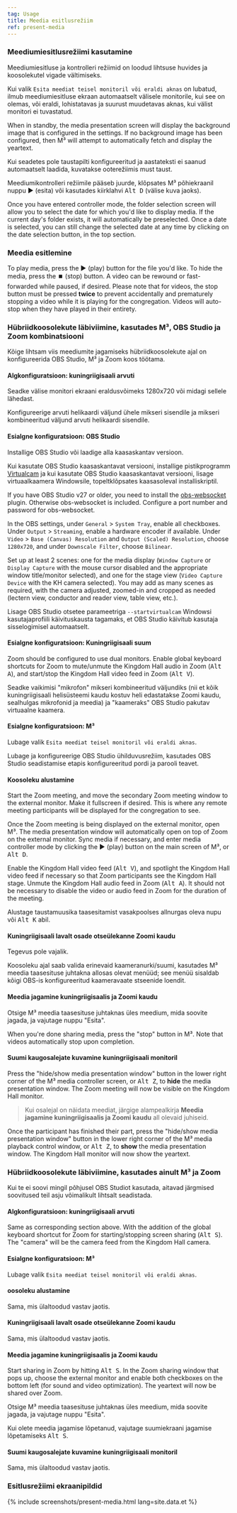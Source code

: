 ```yaml
---
tag: Usage
title: Meedia esitlusrežiim
ref: present-media
---
```


### Meediumiesitlusrežiimi kasutamine

Meediumiesitluse ja kontrolleri režiimid on loodud lihtsuse huvides ja koosolekutel vigade vältimiseks.

Kui valik `Esita meediat teisel monitoril või eraldi aknas` on lubatud, ilmub meediumiesitluse ekraan automaatselt välisele monitorile, kui see on olemas, või eraldi, lohistatavas ja suurust muudetavas aknas, kui välist monitori ei tuvastatud.

When in standby, the media presentation screen will display the background image that is configured in the settings. If no background image has been configured, then M³ will attempt to automatically fetch and display the yeartext.

Kui seadetes pole taustapilti konfigureeritud ja aastateksti ei saanud automaatselt laadida, kuvatakse ooterežiimis must taust.

Meediumikontrolleri režiimile pääseb juurde, klõpsates M³ põhiekraanil nuppu ▶️ (esita) või kasutades kiirklahvi <kbd>Alt D</kbd> (välise kuva jaoks).

Once you have entered controller mode, the folder selection screen will allow you to select the date for which you'd like to display media. If the current day's folder exists, it will automatically be preselected. Once a date is selected, you can still change the selected date at any time by clicking on the date selection button, in the top section.

### Meedia esitlemine

To play media, press the ▶️ (play) button for the file you'd like. To hide the media, press the ⏹️ (stop) button. A video can be rewound or fast-forwarded while paused, if desired. Please note that for videos, the stop button must be pressed **twice** to prevent accidentally and prematurely stopping a video while it is playing for the congregation. Videos will auto-stop when they have played in their entirety.

### Hübriidkoosolekute läbiviimine, kasutades M³, OBS Studio ja Zoom kombinatsiooni

Kõige lihtsam viis meediumite jagamiseks hübriidkoosolekute ajal on konfigureerida OBS Studio, M³ ja Zoom koos töötama.

#### Algkonfiguratsioon: kuningriigisaali arvuti

Seadke välise monitori ekraani eraldusvõimeks 1280x720 või midagi sellele lähedast.

Konfigureerige arvuti helikaardi väljund ühele mikseri sisendile ja mikseri kombineeritud väljund arvuti helikaardi sisendile.

#### Esialgne konfiguratsioon: OBS Studio

Installige OBS Studio või laadige alla kaasaskantav versioon.

Kui kasutate OBS Studio kaasaskantavat versiooni, installige pistikprogramm [Virtualcam](https://obsproject.com/forum/resources/obs-virtualcam.949/) ja kui kasutate OBS Studio kaasaskantavat versiooni, lisage virtuaalkaamera Windowsile, topeltklõpsates kaasasoleval installiskriptil.

If you have OBS Studio v27 or older, you need to install the [obs-websocket](https://github.com/obsproject/obs-websocket) plugin. Otherwise obs-websocket is included. Configure a port number and password for obs-websocket.

In the OBS settings, under `General` > `System Tray`, enable all checkboxes. Under `Output` > `Streaming`, enable a hardware encoder if available. Under `Video` > `Base (Canvas) Resolution` and `Output (Scaled) Resolution`, choose `1280x720`, and under `Downscale Filter`, choose `Bilinear`.

Set up at least 2 scenes: one for the media display (`Window Capture` or `Display Capture` with the mouse cursor disabled and the appropriate window title/monitor selected), and one for the stage view (`Video Capture Device` with the KH camera selected). You may add as many scenes as required, with the camera adjusted, zoomed-in and cropped as needed (lectern view, conductor and reader view, table view, etc.).

Lisage OBS Studio otsetee parameetriga `--startvirtualcam` Windowsi kasutajaprofiili käivituskausta tagamaks, et OBS Studio käivitub kasutaja sisselogimisel automaatselt.

#### Esialgne konfiguratsioon: Kuningriigisaali suum

Zoom should be configured to use dual monitors. Enable global keyboard shortcuts for Zoom to mute/unmute the Kingdom Hall audio in Zoom (<kbd>Alt A</kbd>), and start/stop the Kingdom Hall video feed in Zoom (<kbd>Alt V</kbd>).

Seadke vaikimisi "mikrofon" mikseri kombineeritud väljundiks (nii et kõik kuningriigisaali helisüsteemi kaudu kostuv heli edastatakse Zoomi kaudu, sealhulgas mikrofonid ja meedia) ja "kaameraks" OBS Studio pakutav virtuaalne kaamera.

#### Esialgne konfiguratsioon: M³

Lubage valik `Esita meediat teisel monitoril või eraldi aknas`.

Lubage ja konfigureerige OBS Studio ühilduvusrežiim, kasutades OBS Studio seadistamise etapis konfigureeritud pordi ja parooli teavet.

#### Koosoleku alustamine

Start the Zoom meeting, and move the secondary Zoom meeting window to the external monitor. Make it fullscreen if desired. This is where any remote meeting participants will be displayed for the congregation to see.

Once the Zoom meeting is being displayed on the external monitor, open M³. The media presentation window will automatically open on top of Zoom on the external monitor. Sync media if necessary, and enter media controller mode by clicking the ▶️ (play) button on the main screen of M³, or <kbd>Alt D</kbd>.

Enable the Kingdom Hall video feed (<kbd>Alt V</kbd>), and spotlight the Kingdom Hall video feed if necessary so that Zoom participants see the Kingdom Hall stage. Unmute the Kingdom Hall audio feed in Zoom (<kbd>Alt A</kbd>). It should not be necessary to disable the video or audio feed in Zoom for the duration of the meeting.

Alustage taustamuusika taasesitamist vasakpoolses allnurgas oleva nupu või <kbd>Alt K</kbd> abil.

#### Kuningriigisaali lavalt osade otseülekanne Zoomi kaudu

Tegevus pole vajalik.

Koosoleku ajal saab valida erinevaid kaameranurki/suumi, kasutades M³ meedia taasesituse juhtakna allosas olevat menüüd; see menüü sisaldab kõigi OBS-is konfigureeritud kaameravaate stseenide loendit.

#### Meedia jagamine kuningriigisaalis ja Zoomi kaudu

Otsige M³ meedia taasesituse juhtaknas üles meedium, mida soovite jagada, ja vajutage nuppu "Esita".

When you're done sharing media, press the "stop" button in M³. Note that videos automatically stop upon completion.

#### Suumi kaugosalejate kuvamine kuningriigisaali monitoril

Press the "hide/show media presentation window" button in the lower right corner of the M³ media controller screen, or <kbd>Alt Z</kbd>, to **hide** the media presentation window. The Zoom meeting will now be visible on the Kingdom Hall monitor.

> Kui osalejal on näidata meediat, järgige alampealkirja **Meedia jagamine kuningriigisaalis ja Zoomi kaudu** all olevaid juhiseid.

Once the participant has finished their part, press the "hide/show media presentation window" button in the lower right corner of the M³ media playback control window, or <kbd>Alt Z</kbd>, to **show** the media presentation window. The Kingdom Hall monitor will now show the yeartext.

### Hübriidkoosolekute läbiviimine, kasutades ainult M³ ja Zoom

Kui te ei soovi mingil põhjusel OBS Studiot kasutada, aitavad järgmised soovitused teil asju võimalikult lihtsalt seadistada.

#### Algkonfiguratsioon: kuningriigisaali arvuti

Same as corresponding section above. With the addition of the global keyboard shortcut for Zoom for starting/stopping screen sharing (<kbd>Alt S</kbd>). The "camera" will be the camera feed from the Kingdom Hall camera.

#### Esialgne konfiguratsioon: M³

Lubage valik `Esita meediat teisel monitoril või eraldi aknas`.

#### oosoleku alustamine

Sama, mis ülaltoodud vastav jaotis.

#### Kuningriigisaali lavalt osade otseülekanne Zoomi kaudu

Sama, mis ülaltoodud vastav jaotis.

#### Meedia jagamine kuningriigisaalis ja Zoomi kaudu

Start sharing in Zoom by hitting <kbd>Alt S</kbd>. In the Zoom sharing window that pops up, choose the external monitor and enable both checkboxes on the bottom left (for sound and video optimization). The yeartext will now be shared over Zoom.

Otsige M³ meedia taasesituse juhtaknas üles meedium, mida soovite jagada, ja vajutage nuppu "Esita".

Kui olete meedia jagamise lõpetanud, vajutage suumiekraani jagamise lõpetamiseks <kbd>Alt S</kbd>.

#### Suumi kaugosalejate kuvamine kuningriigisaali monitoril

Sama, mis ülaltoodud vastav jaotis.

### Esitlusrežiimi ekraanipildid

{% include screenshots/present-media.html lang=site.data.et %}
